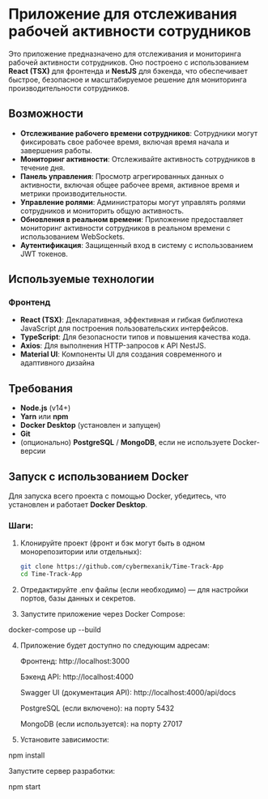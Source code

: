 # Приложение для отслеживания рабочей активности сотрудников

Это приложение предназначено для отслеживания и мониторинга рабочей активности сотрудников. Оно построено с использованием **React (TSX)** для фронтенда и **NestJS** для бэкенда, что обеспечивает быстрое, безопасное и масштабируемое решение для мониторинга производительности сотрудников.

## Возможности

- **Отслеживание рабочего времени сотрудников**: Сотрудники могут фиксировать свое рабочее время, включая время начала и завершения работы.
- **Мониторинг активности**: Отслеживайте активность сотрудников в течение дня.
- **Панель управления**: Просмотр агрегированных данных о активности, включая общее рабочее время, активное время и метрики производительности.
- **Управление ролями**: Администраторы могут управлять ролями сотрудников и мониторить общую активность.
- **Обновления в реальном времени**: Приложение предоставляет мониторинг активности сотрудников в реальном времени с использованием WebSockets.
- **Аутентификация**: Защищенный вход в систему с использованием JWT токенов.

## Используемые технологии

### Фронтенд
- **React (TSX)**: Декларативная, эффективная и гибкая библиотека JavaScript для построения пользовательских интерфейсов.
- **TypeScript**: Для безопасности типов и повышения качества кода.
- **Axios**: Для выполнения HTTP-запросов к API NestJS.
- **Material UI**: Компоненты UI для создания современного и адаптивного дизайна

## Требования

- **Node.js** (v14+)
- **Yarn** или **npm**
- **Docker Desktop** (установлен и запущен)
- **Git**
- (опционально) **PostgreSQL** / **MongoDB**, если не используете Docker-версии

## Запуск с использованием Docker

Для запуска всего проекта с помощью Docker, убедитесь, что установлен и работает **Docker Desktop**.

### Шаги:

1. Клонируйте проект (фронт и бэк могут быть в одном монорепозитории или отдельных):

   ```bash
   git clone https://github.com/cybermexanik/Time-Track-App
   cd Time-Track-App

2. Отредактируйте .env файлы (если необходимо) — для настройки портов, базы данных и секретов.

3. Запустите приложение через Docker Compose:

docker-compose up --build

4. Приложение будет доступно по следующим адресам:

    Фронтенд: http://localhost:3000

    Бэкенд API: http://localhost:4000

    Swagger UI (документация API): http://localhost:4000/api/docs

    PostgreSQL (если включено): на порту 5432

    MongoDB (если используется): на порту 27017

5. Установите зависимости:

npm install

Запустите сервер разработки:

npm start
